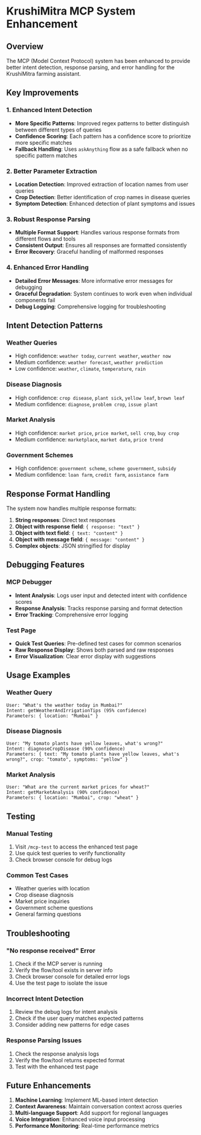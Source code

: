 # KrushiMitra MCP System Enhancement

## Overview
The MCP (Model Context Protocol) system has been enhanced to provide better intent detection, response parsing, and error handling for the KrushiMitra farming assistant.

## Key Improvements

### 1. Enhanced Intent Detection
- **More Specific Patterns**: Improved regex patterns to better distinguish between different types of queries
- **Confidence Scoring**: Each pattern has a confidence score to prioritize more specific matches
- **Fallback Handling**: Uses `askAnything` flow as a safe fallback when no specific pattern matches

### 2. Better Parameter Extraction
- **Location Detection**: Improved extraction of location names from user queries
- **Crop Detection**: Better identification of crop names in disease queries
- **Symptom Detection**: Enhanced detection of plant symptoms and issues

### 3. Robust Response Parsing
- **Multiple Format Support**: Handles various response formats from different flows and tools
- **Consistent Output**: Ensures all responses are formatted consistently
- **Error Recovery**: Graceful handling of malformed responses

### 4. Enhanced Error Handling
- **Detailed Error Messages**: More informative error messages for debugging
- **Graceful Degradation**: System continues to work even when individual components fail
- **Debug Logging**: Comprehensive logging for troubleshooting

## Intent Detection Patterns

### Weather Queries
- High confidence: `weather today`, `current weather`, `weather now`
- Medium confidence: `weather forecast`, `weather prediction`
- Low confidence: `weather`, `climate`, `temperature`, `rain`

### Disease Diagnosis
- High confidence: `crop disease`, `plant sick`, `yellow leaf`, `brown leaf`
- Medium confidence: `diagnose`, `problem crop`, `issue plant`

### Market Analysis
- High confidence: `market price`, `price market`, `sell crop`, `buy crop`
- Medium confidence: `marketplace`, `market data`, `price trend`

### Government Schemes
- High confidence: `government scheme`, `scheme government`, `subsidy`
- Medium confidence: `loan farm`, `credit farm`, `assistance farm`

## Response Format Handling

The system now handles multiple response formats:

1. **String responses**: Direct text responses
2. **Object with response field**: `{ response: "text" }`
3. **Object with text field**: `{ text: "content" }`
4. **Object with message field**: `{ message: "content" }`
5. **Complex objects**: JSON stringified for display

## Debugging Features

### MCP Debugger
- **Intent Analysis**: Logs user input and detected intent with confidence scores
- **Response Analysis**: Tracks response parsing and format detection
- **Error Tracking**: Comprehensive error logging

### Test Page
- **Quick Test Queries**: Pre-defined test cases for common scenarios
- **Raw Response Display**: Shows both parsed and raw responses
- **Error Visualization**: Clear error display with suggestions

## Usage Examples

### Weather Query
```
User: "What's the weather today in Mumbai?"
Intent: getWeatherAndIrrigationTips (95% confidence)
Parameters: { location: "Mumbai" }
```

### Disease Diagnosis
```
User: "My tomato plants have yellow leaves, what's wrong?"
Intent: diagnoseCropDisease (90% confidence)
Parameters: { text: "My tomato plants have yellow leaves, what's wrong?", crop: "tomato", symptoms: "yellow" }
```

### Market Analysis
```
User: "What are the current market prices for wheat?"
Intent: getMarketAnalysis (90% confidence)
Parameters: { location: "Mumbai", crop: "wheat" }
```

## Testing

### Manual Testing
1. Visit `/mcp-test` to access the enhanced test page
2. Use quick test queries to verify functionality
3. Check browser console for debug logs

### Common Test Cases
- Weather queries with location
- Crop disease diagnosis
- Market price inquiries
- Government scheme questions
- General farming questions

## Troubleshooting

### "No response received" Error
1. Check if the MCP server is running
2. Verify the flow/tool exists in server info
3. Check browser console for detailed error logs
4. Use the test page to isolate the issue

### Incorrect Intent Detection
1. Review the debug logs for intent analysis
2. Check if the user query matches expected patterns
3. Consider adding new patterns for edge cases

### Response Parsing Issues
1. Check the response analysis logs
2. Verify the flow/tool returns expected format
3. Test with the enhanced test page

## Future Enhancements

1. **Machine Learning**: Implement ML-based intent detection
2. **Context Awareness**: Maintain conversation context across queries
3. **Multi-language Support**: Add support for regional languages
4. **Voice Integration**: Enhanced voice input processing
5. **Performance Monitoring**: Real-time performance metrics 